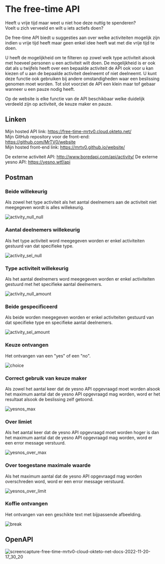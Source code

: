# The free-time API

Heeft u vrije tijd maar weet u niet hoe deze nuttig te spenderen?  
Voelt u zich verveeld en wilt u iets actiefs doen?

De free-time API biedt u suggesties aan over welke activiteiten mogelijk zijn indien u vrije tijd heeft maar geen enkel idee heeft wat met die vrije tijd te doen.

U heeft de mogelijkheid om te filteren op zowel welk type activiteit alsook met hoeveel personen u een activiteit wilt doen. De mogelijkheid is er ook dat als u twijfels heeft over een bepaalde activiteit de API ook voor u kan kiezen of u aan de bepaalde activiteit deelneemt of niet deelneemt. U kunt deze functie ook gebruiken bij andere omstandigheden waar een beslissing genomen moet worden. Tot slot voorziet de API een klein maar tof gebaar wanneer u een pauze nodig heeft.

Op de website is elke functie van de API beschikbaar welke duidelijk verdeeld zijn op activiteit, de keuze maker en pauze.

## Linken

Mijn hosted API link: https://free-time-mrtv0.cloud.okteto.net/  
Mijn GitHub repository voor de front-end: https://github.com/MrTV0/website  
Mijn hosted front-end link: https://mrtv0.github.io/website/

De externe activiteit API: http://www.boredapi.com/api/activity/
De externe yesno API: https://yesno.wtf/api

## Postman
### Beide willekeurig
Als zowel het type activiteit als het aantal deelnemers aan de activiteit niet meegegeven wordt is alles willekeurig.

![activity_null_null](https://user-images.githubusercontent.com/57659923/202915866-9cae796a-f2b4-4849-a06b-d32db56de9bd.png)

### Aantal deelnemers willekeurig
Als het type activiteit word meegegeven worden er enkel activiteiten gestuurd van dat specifieke type.

![activity_sel_null](https://user-images.githubusercontent.com/57659923/202915870-b9cccc6a-e9ea-4b26-b196-4d789db8e805.png)

### Type activiteit willekeurig
Als het aantal deelnemers word meegegeven worden er enkel activiteiten gestuurd met het specifieke aantal deelnemers.

![activity_null_amount](https://user-images.githubusercontent.com/57659923/202915873-51f9747f-892a-4955-ade4-c6b4a050ce72.png)

### Beide gespecificeerd
Als beide worden meegegeven worden er enkel activiteiten gestuurd van dat specifieke type en specifieke aantal deelnemers.

![activity_sel_amount](https://user-images.githubusercontent.com/57659923/202915878-0194305d-2053-430f-bade-e8ed85f939d1.png)

### Keuze ontvangen
Het ontvangen van een "yes" of een "no".

![choice](https://user-images.githubusercontent.com/57659923/202915882-313317cd-3262-4a36-88a5-aff035da4215.png)

### Correct gebruik van keuze maker
Als zowel het aantal keer dat de yesno API opgevraagd moet worden alsook het maximum aantal dat de yesno API opgevraagd mag worden, word er het resultaat alsook de beslissing zelf getoond.

![yesnos_max](https://user-images.githubusercontent.com/57659923/202915886-4806c43e-098c-4f95-b6a3-dec5edcbc685.png)

### Over limiet
Als het aantal keer dat de yesno API opgevraagd moet worden hoger is dan het maximum aantal dat de yesno API opgevraagd mag worden, word er een error message verstuurd.

![yesnos_over_max](https://user-images.githubusercontent.com/57659923/202915895-a982d5bf-ecc6-4300-b920-2c3f848fada4.png)

### Over toegestane maximale waarde
Als het maximum aantal dat de yesno API opgevraagd mag worden overschreden word, word er een error message verstuurd.

![yesnos_over_limit](https://user-images.githubusercontent.com/57659923/202915898-5691e27a-cc43-4686-8fdd-eb12d9f9a932.png)

### Koffie ontvangen
Het ontvangen van een geschikte text met bijpassende afbeelding.

![break](https://user-images.githubusercontent.com/57659923/202915900-58b6b3cb-3d1c-4e6e-8766-027c91faaf7b.png)

## OpenAPI

![screencapture-free-time-mrtv0-cloud-okteto-net-docs-2022-11-20-17_30_20](https://user-images.githubusercontent.com/57659923/202914805-84bae13b-4f07-44c4-bc85-039da6032f83.png)
